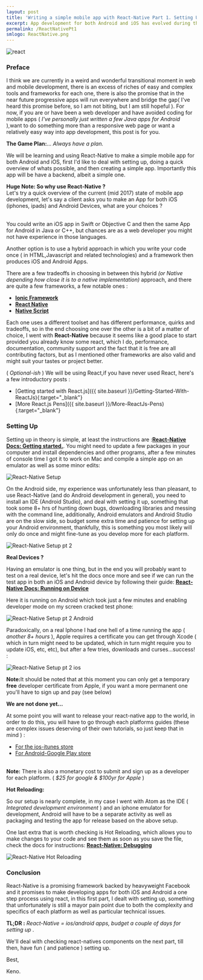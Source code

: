 ```yaml
---
layout: post
title: 'Writing a simple mobile app with React-Native Part 1. Setting Up'
excerpt: App development for both Android and iOS has evolved during the past years, let's check a very popular framework for writing both in one go...React-Native.  in this first part where we cover setting up.
permalink: /ReactNativePt1
smlogo: ReactNative.png
---
```

![react](https://kenoleon.github.io/Front-End-Web-Dev-UI-UX/assets/images/reactLogo.png)

<h3 class="fancy">Preface</h3>

I think we are currently in a weird and wonderful transitional moment in web and mobile development, there is an excess of riches of easy and complex tools and frameworks for each one, there is also the promise that in the near future progressive apps will run everywhere and bridge the gap( I've heard this promise before, so I am not biting, but I am still hopeful ). For now, if you are or have been a web developer and have avoided coding for mobile apps ( <i>I've personally just written a few Java apps for Android </i>),want to do something more than a responsive web page or want a relatively easy way into app development, this post is for you.

<b>The Game Plan:</b>... <i>Always have a plan.</i>

We will be learning and using React-Native to make a simple mobile app for both Android and iOS, first I'd like to deal with setting up, doing a quick overview of whats possible, and then creating a simple app. Importantly this app will be have a backend, albeit a simple one.

<div class ="note"> <b>Huge Note: So why use React-Native ?</b>
<br />
Let's try a quick overview of the current (mid 2017) state of mobile app development, let's say a client asks you to make an App for both iOS (iphones, ipads) and Android Devices, what are your choices ? <br /><br />

<p>You could write an iOS app in Swift or Objective C and then the same App for Android in Java or C++, but chances are as a web developer you might not have experience in those languages.</p>

<p>Another option is to use a hybrid approach in which you write your code once ( in HTML,Javascript and related technologies) and a framework then produces iOS and Android Apps.</p>

<p>There are a few tradeoffs in choosing in between this hybrid <i>(or Native depending how close it is to a native implementation) </i> approach, and there are quite a few frameworks, a few notable ones :</p>


<ul>
    <li><a href="http://ionicframework.com" target="_blank"><b>Ionic Framework </b></a></li>
    <li><a href="https://facebook.github.io/react-native/" target="_blank"><b>React Native</b></a></li>
    <li><a href="https://www.nativescript.org" target="_blank"><b>Native Script</b></a></li>
</ul>

<p>Each one uses a different toolset and has different performance, quirks and tradeoffs, so in the end choosing one over the other is a bit of a matter of choice, I went with <b>React-Native</b> because it seems like a good place to start provided you already know some react, which I do, performance, documentation, community support and the fact that it is free are all contributing factors, but as I mentioned other frameworks are also valid and might suit your tastes or project better. </p>


</div>

<div class="speechBubble"> ( <i>Optional-ish</i> ) We will be using React,if you have never used React, here's a few introductory posts :
</div>

- [Getting started with React.js]({{ site.baseurl }}/Getting-Started-With-ReactJs){:target="_blank"}
- [More React.js Pens]({{ site.baseurl }}/More-ReactJs-Pens){:target="_blank"}

<h3 class="fancy">Setting Up</h3>

Setting up in theory is simple, at least the instructions are :<b><a href="https://facebook.github.io/react-native/docs/getting-started.html" target="_blank">React-Native Docs: Getting started.</a></b>. You might need to update a few packages in your computer and install dependencies and other programs, after a few minutes of console time I got it to work on Mac and compile a simple app on an emulator as well as some minor edits:

![React-Native Setup](https://kenoleon.github.io/Front-End-Web-Dev-UI-UX/assets/images/react-native/SetupPt1v2.jpg)

On the Android side, my experience was unfortunately less than pleasant, to use React-Native (and do Android development in general), you need to install an IDE (Android Studio), and deal with setting it up, something that took some 8+ hrs of hunting down bugs, downloading libraries and messing with the command line, additionally, Android emulators and Android Studio are on the slow side, so budget some extra time and patience for setting up your Android environment, thankfully, this is something you most likely will only do once and might fine-tune as you develop more for each platform.

![React-Native Setup pt 2](https://kenoleon.github.io/Front-End-Web-Dev-UI-UX/assets/images/react-native/SetupPt2v1.jpg)


**Real Devices ?**

Having an emulator is one thing, but in the end you will probably want to test on a real device, let's hit the docs once more and see if we can run the test app in both an iOS and Android device by following their guide: <b><a href="https://facebook.github.io/react-native/docs/running-on-device.html" target="_blank">React-Native Docs: Running on Device</a></b>

Here it is running on Android which took just a few minutes and enabling developer mode on my screen cracked test phone:

![React-Native Setup pt 2 Android](https://kenoleon.github.io/Front-End-Web-Dev-UI-UX/assets/images/react-native/SetupHwAndroid.jpg)

Paradoxically, on a real Iphone I had one hell of a time running the app ( <i> another 8+ hours </i> ), Apple requires a certificate you can get through Xcode ( which in turn might need to be updated, which in turn might require you to update iOS, etc, etc), but after a few tries, downloads and curses...success! :


![React-Native Setup pt 2 ios](https://kenoleon.github.io/Front-End-Web-Dev-UI-UX/assets/images/react-native/SetupPt2v2.jpg)

<div class ="note"><b>Note:</b>It should be noted that at this moment you can only get a temporary <b>free</b> developer certificate from Apple, if you want a more permanent one you'll have to sign up and pay (see below) </div>


<b> We are not done yet...</b>

At some point you will want to release your react-native app to the world, in order to do this, you will have to go through each platforms guides (these are complex issues deserving of their own tutorials, so just keep that in mind ) :


<ul>
<li><a href="https://developer.apple.com/library/content/documentation/IDEs/Conceptual/AppDistributionGuide/SubmittingYourApp/SubmittingYourApp.html" target="_blank">For the ios-itunes store</a></li>
<li><a href="https://support.google.com/googleplay/android-developer/answer/113469?hl=en" target="_blank">For Android-Google Play store</a></li>
</ul>

<br />
<div class ="note"> <b>Note:</b> There is also a monetary cost to submit and sign up as a developer for each platform. ( <i> $25 for google & $100yr for Apple </i> )
</div>


<b> Hot Reloading: </b>

So our setup is nearly complete, in my case I went with Atom as the IDE ( <i>Integrated development environment </i>) and an iphone emulator for development, Android will have to be a separate activity as well as packaging and testing the app for release based on the above setup.

One last extra that is worth checking is Hot Reloading, which allows you to make changes to your code and see them as soon as you save the file, check the docs for instructions: <a href="https://facebook.github.io/react-native/docs/debugging.html" target="_blank"><b>React-Native: Debugging</b></a>

![React-Native Hot Reloading](https://kenoleon.github.io/Front-End-Web-Dev-UI-UX/assets/images/react-native/ReactNative-HotReloading.gif)

<h3 class="fancy">Conclusion</h3>

React-Native is a promising framework backed by heavyweight Facebook and it promises to make developing apps for both iOS and Android a one step process using react, in this first part, I dealt with setting up, something that unfortunately is still a mayor pain point due to both the complexity and specifics of each platform as well as particular technical issues.

<b>TL;DR :</b> <i> React-Native = ios/android apps, budget a couple of days for setting up .</i>

We'll deal with checking react-natives components on the next part, till then, have fun ( and patience )  setting up.

Best,

Keno.

